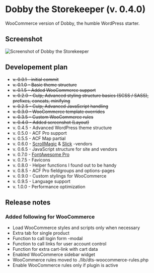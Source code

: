 # Dobby the Storekeeper (v. 0.4.0)
WooCommerce version of Dobby, the humble WordPress starter.

## Screenshot
![Screenshot of Dobby the Storekeeper](./dobby-the-storekeeper/screenshot.png )

## Developement plan
* ~~v. 0.0.1 - initial commit~~
* ~~v. 0.1.0 - Basic theme structure~~
* ~~v. 0.1.5 - Added WooCommerce support~~
* ~~v. 0.2.0 - Gulp; Advanced styling structure basics (SCSS / SASS), prefixes, concats, minifying~~
* ~~v. 0.2.5 - Gulp; Advanced JavaScript handling~~
* ~~v. 0.3.0 - WooCommerce template overrides~~
* ~~v. 0.3.5 - Custom WooCommerce rules~~
* ~~v. 0.4.0 - Added screenshot (Layout)~~
* v. 0.4.5 - Advanced WordPress theme structure
* v. 0.5.0 - ACF Pro support
* v. 0.5.5 - ACF Map partial
* v. 0.6.0 - [ScrollMagic](http://scrollmagic.io/) & [Slick](http://kenwheeler.github.io/slick/) -vendors
* v. 0.6.5 - JavaScript structure for site and vendors
* v. 0.7.0 - [FontAwesome Pro](https://fontawesome.com/)
* v. 0.7.5 - Favicons
* v. 0.8.0 - Helper functions I found out to be handy
* v. 0.8.5 - ACF Pro fieldgroups and options-pages
* v. 0.9.0 - Custom stylings for WooCommerce
* v. 0.9.5 - Language support
* v. 1.0.0 - Performance optimization

 ## Release notes

 ### Added following for WooCommerce
 * Load WooCommerce styles and scripts only when necessary
 * Extra tab for single product
 * Function to call login form -modal
 * Function to call links for user account control
 * Function for extra cart-link with cart data
 * Enabled WooCommerce sidebar widget
 * WooCommerce rules moved to ./lib/dts-woocommerce-rules.php
 * Enable WooCommerce rules only if plugin is active